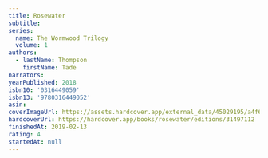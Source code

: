 ```yaml
---
title: Rosewater
subtitle:
series:
  name: The Wormwood Trilogy
  volume: 1
authors:
  - lastName: Thompson
    firstName: Tade
narrators:
yearPublished: 2018
isbn10: '0316449059'
isbn13: '9780316449052'
asin:
coverImageUrl: https://assets.hardcover.app/external_data/45029195/a4f6af363001b15f29bc82823eb40b3cfe6a95c2.jpeg
hardcoverUrl: https://hardcover.app/books/rosewater/editions/31497112
finishedAt: 2019-02-13
rating: 4
startedAt: null
---
```

